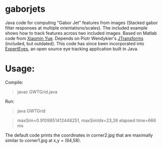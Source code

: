 gaborjets
=========
Java code for computing "Gabor Jet" features from images (Stacked gabor filter responses at multiple orientations/scales). The included example shows how to track features across two included images. 
Based on Matlab code from [Xiaomin Yue](http://nmr.mgh.harvard.edu/~xiaomin/). Depends on Piotr Wendykier's [JTransforms](https://sites.google.com/site/piotrwendykier/software/jtransforms) (included, but outdated). 
This code has since been incorporated into [ExpertEyes](https://code.google.com/p/experteyes/), an open source eye tracking application 
built in Java.

Usage:
======
Compile:  
> javac GWTGrid.java

Run: 
> java GWTGrid

> maxSim=0.9109851412448251, maxSimIdx=23,26
> elapsed time=666 ms

The default code prints the coordinates in corner2.jpg that are maximally similar to corner1.jpg at x,y = (64,58).
